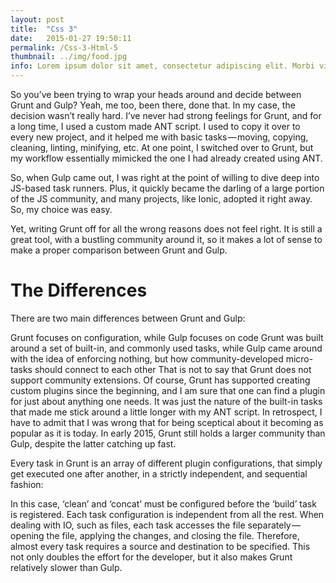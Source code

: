 ```yaml
---
layout: post
title:  "Css 3"
date:   2015-01-27 19:50:11
permalink: /Css-3-Html-5
thumbnail: ../img/food.jpg
info: Lorem ipsum dolor sit amet, consectetur adipiscing elit. Morbi vitae bibendum nisi. Suspendisse tempus arcu vitae pretium convallis. Nullam urna enim, euismod nec ornare ut, iaculis non lacus. Cras sed dui feugiat, aliquam ligula cursus
---
```

So you’ve been trying to wrap your heads around and decide between Grunt and Gulp? Yeah, me too, been there, done that. In my case, the decision wasn’t really hard. I’ve never had strong feelings for Grunt, and for a long time, I used a custom made ANT script. I used to copy it over to every new project, and it helped me with basic tasks — moving, copying, cleaning, linting, minifying, etc. At one point, I switched over to Grunt, but my workflow essentially mimicked the one I had already created using ANT.

So, when Gulp came out, I was right at the point of willing to dive deep into JS-based task runners. Plus, it quickly became the darling of a large portion of the JS community, and many projects, like Ionic, adopted it right away. So, my choice was easy.


Yet, writing Grunt off for all the wrong reasons does not feel right. It is still a great tool, with a bustling community around it, so it makes a lot of sense to make a proper comparison between Grunt and Gulp.

<h1 class="sub-header">The Differences</h1>



There are two main differences between Grunt and Gulp:

Grunt focuses on configuration, while Gulp focuses on code
Grunt was built around a set of built-in, and commonly used tasks, while Gulp came around with the idea of enforcing nothing, but how community-developed micro-tasks should connect to each other
That is not to say that Grunt does not support community extensions. Of course, Grunt has supported creating custom plugins since the beginning, and I am sure that one can find a plugin for just about anything one needs. It was just the nature of the built-in tasks that made me stick around a little longer with my ANT script. In retrospect, I have to admit that I was wrong that for being sceptical about it becoming as popular as it is today. In early 2015, Grunt still holds a larger community than Gulp, despite the latter catching up fast.

Every task in Grunt is an array of different plugin configurations, that simply get executed one after another, in a strictly independent, and sequential fashion:


In this case, ‘clean’ and ‘concat’ must be configured before the ‘build’ task is registered. Each task configuration is independent from all the rest. When dealing with IO, such as files, each task accesses the file separately — opening the file, applying the changes, and closing the file. Therefore, almost every task requires a source and destination to be specified. This not only doubles the effort for the developer, but it also makes Grunt relatively slower than Gulp.
